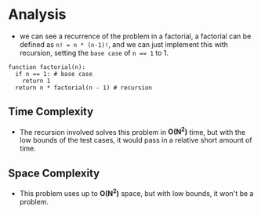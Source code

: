 # Analysis
- we can see a recurrence of the problem in a factorial, a factorial can be defined as ```n! = n * (n-1)!```, and we can just implement this with recursion, setting the ```base case``` of ```n == 1``` to 1.

 ```
 function factorial(n):
   if n == 1: # base case
     return 1
   return n * factorial(n - 1) # recursion
 ```

## Time Complexity
- The recursion involved solves this problem in **O(N<sup>2</sup>)** time, but with the low bounds of the test cases, it would pass in a relative short amount of time.

## Space Complexity
- This problem uses up to **O(N<sup>2</sup>)** space, but with low bounds, it won't be a problem.
